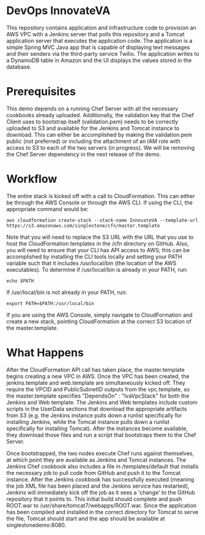 DevOps InnovateVA
=================
This repository contains application and infrastructure code to provision an AWS VPC with a Jenkins server that polls this repository and a Tomcat application server that executes the application code.  The application is a simple Spring MVC Java app that is capable of displaying text messages and their senders via the third-party service Twilio.  The application writes to a DynamoDB table in Amazon and the UI displays the values stored in the database.

Prerequisites
=================
This demo depends on a running Chef Server with all the necessary cookbooks already uploaded.  Additionally, the validation key that the Chef Client uses to bootstrap itself (validation.pem) needs to be correctly uploaded to S3 and available for the Jenkins and Tomcat instance to download.  This can either be accomplished by making the validation.pem public (not preferred) or including the attachment of an IAM role with access to S3 to each of the two servers (in progress). We will be removing the Chef Server dependency in the next release of the demo.

Workflow
=================
The entire stack is kicked off with a call to CloudFormation.  This can either be through the AWS Console or through the AWS CLI.  If using the CLI, the appropriate command would be: 

```aws cloudformation create-stack --stack-name InnovateVA --template-url https://s3.amazonaws.com/singlestone/cfn/master.template```

Note that you will need to replace the S3 URL with the URL that you use to host the CloudFormation templates in the /cfn directory on GitHub.  Also, you will need to ensure that your CLI has API access to AWS; this can be accomplished by installing the CLI tools locally and setting your PATH variable such that it includes /usr/local/bin (the location of the AWS executables).  To determine if /usr/local/bin is already in your PATH, run:

```echo $PATH```

If /usr/local/bin is not already in your PATH, run:

```export PATH=$PATH:/usr/local/bin```

If you are using the AWS Console, simply navigate to CloudFormation and create a new stack, pointing CloudFormation at the correct S3 location of the master.template.

What Happens
=================
After the CloudFormation API call has taken place, the master.template begins creating a new VPC in AWS.  Once the VPC has been created, the jenkins.template and web.template are simultaneously kicked off.  They require the VPCID and PublicSubnetID outputs from the vpc.template, so the master.template specifies "DependsOn" : "IvaVpcStack" for both the Jenkins and Web template. The Jenkins and Web templates include custom scripts in the UserData sections that download the appropriate artifacts from S3 (e.g. the Jenkins instance pulls down a runlist specifically for installing Jenkins, while the Tomcat instance pulls down a runlist specifically for installing Tomcat). After the instances become available, they download those files and run a script that bootstraps them to the Chef Server.  

Once bootstrapped, the two nodes execute Chef runs against themselves, at which point they are available as Jenkins and Tomcat instances.  The Jenkins Chef cookbook also includes a file in /templates/default that installs the necessary job to pull code from GitHub and push it to the Tomcat instance.  After the Jenkins cookbook has successfully executed (meaning the job XML file has been placed and the Jenkins service has restarted), Jenkins will immediately kick off the job as it sees a 'change' to the GitHub repository that it points to.  This initial build should complete and push ROOT.war to /usr/share/tomcat7/webapps/ROOT.war.  Since the application has been compiled and installed in the correct directory for Tomcat to serve the file, Tomcat should start and the app should be available at singlestonedemo:8080.


